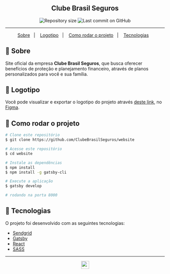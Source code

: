 <h2 align="center">
   Clube Brasil Seguros
</h2>

<p align="center">
<img alt="Repository size" src="https://img.shields.io/github/repo-size/ClubeBrasilSeguros/website?color=0098c7">
<img alt="Last commit on GitHub" src="https://img.shields.io/github/last-commit/ClubeBrasilSeguros/website?color=0098c7">
</p>

---

<p align="center">
  <a href="#-Sobre">Sobre</a>&nbsp;&nbsp;&nbsp;|&nbsp;&nbsp;&nbsp;
  <a href="#-Logotipo">Logotipo</a>&nbsp;&nbsp;&nbsp;|&nbsp;&nbsp;&nbsp;
  <a href="#-como-rodar-o-projeto">Como rodar o projeto</a>&nbsp;&nbsp;&nbsp;|&nbsp;&nbsp;&nbsp;
  <a href="#-Tecnologias">Tecnologias</a>&nbsp;&nbsp;&nbsp;

</p>

## 📄 Sobre

<p>
Site oficial da empresa <b>Clube Brasil Seguros</b>, que busca oferecer benefícios de proteção e planejamento financeiro, através de planos personalizados para você e sua família.
</p>

## 🔖 Logotipo

Você pode visualizar e exportar o logotipo do projeto através [deste link](https://www.figma.com/file/ajeculZZVcQNhBZyjSZnri/ClubeBrasilSeguros?node-id=0%3A1), no [Figma](http://figma.com/).

## 🧭 Como rodar o projeto


```bash
# Clone este repositório
$ git clone https://github.com/ClubeBrasilSeguros/website

# Acesse este repositório
$ cd website

# Instale as dependências
$ npm install
$ npm install -g gatsby-cli

# Execute a aplicação
$ gatsby develop

# rodando na porta 8000
```

## 🚀 Tecnologias

O projeto foi desenvolvido com as seguintes tecnologias:

- [Sendgrid](https://sendgrid.com/)
- [Gatsby](https://www.gatsbyjs.com/)
- [React](https://pt-br.reactjs.org/)
- [SASS](https://sass-lang.com/)

---

<p align="center">
<img src="https://media.giphy.com/media/hvRJCLFzcasrR4ia7z/giphy.gif" width="25px"> 
</p>
